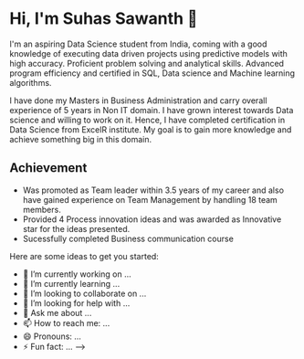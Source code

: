 # Hi, I'm Suhas Sawanth 👋

  I'm an aspiring Data Science student from India, coming with a good knowledge of executing data driven projects using predictive models with high accuracy. Proficient problem solving and analytical skills. Advanced program efficiency and certified in  SQL, Data science and Machine learning algorithms.

I have done my Masters in Business Administration and carry overall experience of 5 years in Non IT domain. I have grown interest towards Data science and willing to work on it.
Hence, I have completed certification in Data Science from ExcelR institute. My goal is to gain more knowledge and achieve something big in this domain.

  
## Achievement

 - Was promoted as Team leader within 3.5 years of my career and also have gained experience on Team Management by handling 18 team members.
 - Provided 4 Process innovation ideas and was awarded as Innovative star for the ideas presented.
 - Sucessfully completed Business communication course

Here are some ideas to get you started:

- 🔭 I’m currently working on ...
- 🌱 I’m currently learning ...
- 👯 I’m looking to collaborate on ...
- 🤔 I’m looking for help with ...
- 💬 Ask me about ...
- 📫 How to reach me: ...
- 😄 Pronouns: ...
- ⚡ Fun fact: ...
-->
